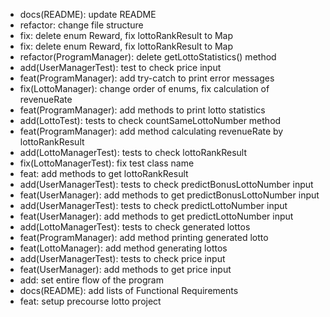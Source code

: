 - docs(README): update README
- refactor: change file structure
- fix: delete enum Reward, fix lottoRankResult to Map
- fix: delete enum Reward, fix lottoRankResult to Map
- refactor(ProgramManager): delete getLottoStatistics() method
- add(UserManagerTest): test to check price input
- feat(ProgramManager): add try-catch to print error messages
- fix(LottoManager): change order of enums, fix calculation of revenueRate
- feat(ProgramManager): add methods to print lotto statistics
- add(LottoTest): tests to check countSameLottoNumber method
- feat(ProgramManager): add method calculating revenueRate by lottoRankResult
- add(LottoManagerTest): tests to check lottoRankResult
- fix(LottoManagerTest): fix test class name
- feat: add methods to get lottoRankResult
- add(UserManagerTest): tests to check predictBonusLottoNumber input
- feat(UserManager): add methods to get predictBonusLottoNumber input
- add(UserManagerTest): tests to check predictLottoNumber input
- feat(UserManager): add methods to get predictLottoNumber input
- add(LottoManagerTest): tests to check generated lottos
- feat(ProgramManager): add method printing generated lotto
- feat(LottoManager): add method generating lottos
- add(UserManagerTest): tests to check price input
- feat(UserManager): add methods to get price input
- add: set entire flow of the program
- docs(README): add lists of Functional Requirements
- feat: setup precourse lotto project
